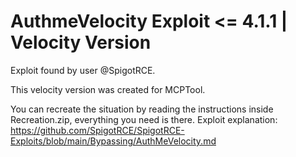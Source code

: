 # AuthmeVelocity Exploit <= 4.1.1 | Velocity Version 

Exploit found by user @SpigotRCE.

This velocity version was created for MCPTool.

You can recreate the situation by reading the instructions inside Recreation.zip, everything you need is there.
Exploit explanation: https://github.com/SpigotRCE/SpigotRCE-Exploits/blob/main/Bypassing/AuthMeVelocity.md
